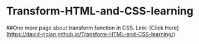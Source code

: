 # Transform-HTML-and-CSS-learning
##One more page about transform function in CSS.
Link: [Click Here] (https://david-rjoian.github.io/Transform-HTML-and-CSS-learning/)
